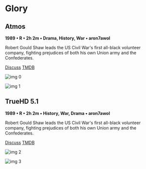 # Glory

## Atmos

**1989 • R • 2h 2m • Drama, History, War • aron7awol**

Robert Gould Shaw leads the US Civil War's first all-black volunteer company, fighting prejudices of both his own Union army and the Confederates.

[Discuss](https://www.avsforum.com/threads/bass-eq-for-filtered-movies.2995212/post-56866604)  [TMDB](9665)

![img 0](https://i.imgur.com/hr4gZGd.jpg)

![img 1](https://i.imgur.com/Mxczbow.png)

## TrueHD 5.1

**1989 • R • 2h 2m • History, War, Drama • aron7awol**

Robert Gould Shaw leads the US Civil War's first all-black volunteer company, fighting prejudices of both his own Union army and the Confederates.

[Discuss](https://www.avsforum.com/threads/bass-eq-for-filtered-movies.2995212/post-56866604)  [TMDB](9665)

![img 2](https://fanart.tv/fanart/movies/9665/moviethumb/glory-5798fffe0b1cc.jpg)

![img 3](https://i.imgur.com/iaRaFnA.png)

